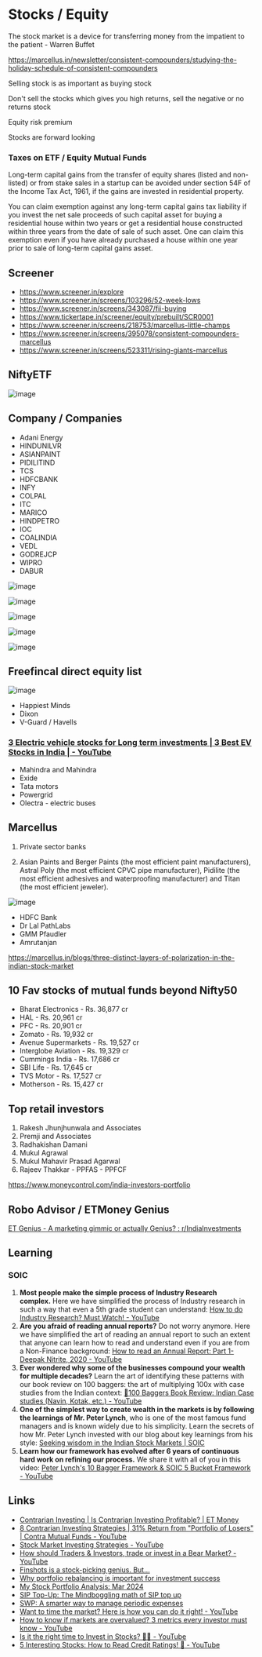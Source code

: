 # Stocks / Equity

The stock market is a device for transferring money from the impatient to the patient - Warren Buffet

https://marcellus.in/newsletter/consistent-compounders/studying-the-holiday-schedule-of-consistent-compounders

Selling stock is as important as buying stock

Don't sell the stocks which gives you high returns, sell the negative or no returns stock

Equity risk premium

Stocks are forward looking

### Taxes on ETF / Equity Mutual Funds

Long-term capital gains from the transfer of equity shares (listed and non-listed) or from stake sales in a startup can be avoided under section 54F of the Income Tax Act, 1961, if the gains are invested in residential property.

You can claim exemption against any long-term capital gains tax liability if you invest the net sale proceeds of such capital asset for buying a residential house within two years or get a residential house constructed within three years from the date of sale of such asset. One can claim this exemption even if you have already purchased a house within one year prior to sale of long-term capital gains asset.

## Screener

- https://www.screener.in/explore
- https://www.screener.in/screens/103296/52-week-lows
- https://www.screener.in/screens/343087/fii-buying
- https://www.tickertape.in/screener/equity/prebuilt/SCR0001
- https://www.screener.in/screens/218753/marcellus-little-champs
- https://www.screener.in/screens/395078/consistent-compounders-marcellus
- https://www.screener.in/screens/523311/rising-giants-marcellus

## NiftyETF

![image](../../media/TODO-Financial-Finance-Investing_Stocks-image1.jpg)

## Company / Companies

- Adani Energy
- HINDUNILVR
- ASIANPAINT
- PIDILITIND
- TCS
- HDFCBANK
- INFY
- COLPAL
- ITC
- MARICO
- HINDPETRO
- IOC
- COALINDIA
- VEDL
- GODREJCP
- WIPRO
- DABUR

![image](../../media/TODO-Financial-Finance-Investing_Stocks-image2.jpg)

![image](../../media/TODO-Financial-Finance-Investing_Stocks-image3.jpg)

![image](../../media/TODO-Financial-Finance-Investing_Stocks-image4.jpg)

![image](../../media/TODO-Financial-Finance-Investing_Stocks-image5.jpg)

![image](../../media/TODO-Financial-Finance-Investing_Stocks-image6.jpg)

## Freefincal direct equity list

![image](../../media/TODO-Financial-Finance-Investing_Stocks-image7.jpg)

- Happiest Minds
- Dixon
- V-Guard / Havells

### [3 Electric vehicle stocks for Long term investments | 3 Best EV Stocks in India | - YouTube](https://www.youtube.com/watch?v=bEHjawBxChI)

- Mahindra and Mahindra
- Exide
- Tata motors
- Powergrid
- Olectra - electric buses

## Marcellus

1. Private sector banks

2. Asian Paints and Berger Paints (the most efficient paint manufacturers), Astral Poly (the most efficient CPVC pipe manufacturer), Pidilite (the most efficient adhesives and waterproofing manufacturer) and Titan (the most efficient jeweler).

![image](../../media/TODO-Financial-Finance-Investing_Stocks-image8.jpg)

- HDFC Bank
- Dr Lal PathLabs
- GMM Pfaudler
- Amrutanjan

https://marcellus.in/blogs/three-distinct-layers-of-polarization-in-the-indian-stock-market

## 10 Fav stocks of mutual funds beyond Nifty50

- Bharat Electronics - Rs. 36,877 cr
- HAL - Rs. 20,961 cr
- PFC - Rs. 20,901 cr
- Zomato - Rs. 19,932 cr
- Avenue Supermarkets - Rs. 19,527 cr
- Interglobe Aviation - Rs. 19,329 cr
- Cummings India - Rs. 17,686 cr
- SBI Life - Rs. 17,645 cr
- TVS Motor - Rs. 17,527 cr
- Motherson - Rs. 15,427 cr

## Top retail investors

1. Rakesh Jhunjhunwala and Associates
2. Premji and Associates
3. Radhakishan Damani
4. Mukul Agrawal
5. Mukul Mahavir Prasad Agarwal
6. Rajeev Thakkar - PPFAS - PPFCF

https://www.moneycontrol.com/india-investors-portfolio

## Robo Advisor / ETMoney Genius

[ET Genius - A marketing gimmic or actually Genius? : r/IndiaInvestments](https://www.reddit.com/r/IndiaInvestments/comments/sf9erc/comment/ity5lt4/?context=3)

## Learning

### SOIC

1. **Most people make the simple process of Industry Research complex.** Here we have simplified the process of Industry research in such a way that even a 5th grade student can understand: [How to do Industry Research? Must Watch! - YouTube](https://www.youtube.com/watch?v=gfpqXz8ew1g)
2. **Are you afraid of reading annual reports?** Do not worry anymore. Here we have simplified the art of reading an annual report to such an extent that anyone can learn how to read and understand even if you are from a Non-Finance background: [How to read an Annual Report: Part 1- Deepak Nitrite, 2020 - YouTube](https://www.youtube.com/watch?v=FKk5wVxtPjU)
3. **Ever wondered why some of the businesses compound your wealth for multiple decades?** Learn the art of identifying these patterns with our book review on 100 baggers: the art of multiplying 100x with case studies from the Indian context: [📔100 Baggers Book Review: Indian Case studies (Navin, Kotak, etc.) - YouTube](https://www.youtube.com/watch?v=TtH21gAH-rw)
4. **One of the simplest way to create wealth in the markets is by following the learnings of Mr. Peter Lynch**, who is one of the most famous fund managers and is known widely due to his simplicity. Learn the secrets of how Mr. Peter Lynch invested with our blog about key learnings from his style: [Seeking wisdom in the Indian Stock Markets | SOIC](https://soic.in/blog-description/10keylearnings)
5. **Learn how our framework has evolved after 6 years of continuous hard work on refining our process.** We share it with all of you in this video: [Peter Lynch's 10 Bagger Framework & SOIC 5 Bucket Framework - YouTube](https://www.youtube.com/watch?v=dZ6larTHxdg)

## Links

- [Contrarian Investing | Is Contrarian Investing Profitable? | ET Money](https://youtu.be/vnQRuNuJckE)
- [8 Contrarian Investing Strategies | 31% Return from "Portfolio of Losers" | Contra Mutual Funds - YouTube](https://www.youtube.com/watch?v=EtuJa-TnSc4)
- [Stock Market Investing Strategies - YouTube](https://www.youtube.com/playlist?list=PLJND7T5G_LHDgNeP6OgIrwlOC0h0LNAH6)
- [How should Traders & Investors, trade or invest in a Bear Market? - YouTube](https://www.youtube.com/watch?v=GIIs2Pp_COY)
- [Finshots is a stock-picking genius. But…](https://finshots.in/markets/finshots-is-a-stock-picking-genius-but/)
- [Why portfolio rebalancing is important for investment success](https://freefincal.com/why-portfolio-rebalancing-is-important-for-investment-success/)
- [My Stock Portfolio Analysis: Mar 2024](https://freefincal.com/my-stock-portfolio-analysis-mar-2024/)
- [SIP Top-Up: The Mindboggling math of SIP top up](https://www.hdfcfund.com/knowledge-stack/mf-vault/weekend-bytes/sip-top-mindboggling-math-sip-top)
- [SWP: A smarter way to manage periodic expenses](https://www.hdfcfund.com/knowledge-stack/mf-vault/weekend-bytes/swp-smarter-way-manage-periodic-expenses)
- [Want to time the market? Here is how you can do it right! - YouTube](https://www.youtube.com/watch?v=m9nT_Ik4nOM&ab_channel=freefincal-PrudentDIYInvesting)
- [How to know if markets are overvalued? 3 metrics every investor must know - YouTube](https://www.youtube.com/watch?v=Di8YdFBbOTc)
- [Is it the right time to Invest in Stocks? 😵‍💫 - YouTube](https://www.youtube.com/watch?v=qqkQgoun6GE&ab_channel=SOIC)
- [5 Interesting Stocks: How to Read Credit Ratings! 📑 - YouTube](https://www.youtube.com/watch?v=mwLPhYr0QU4&ab_channel=SOIC)
